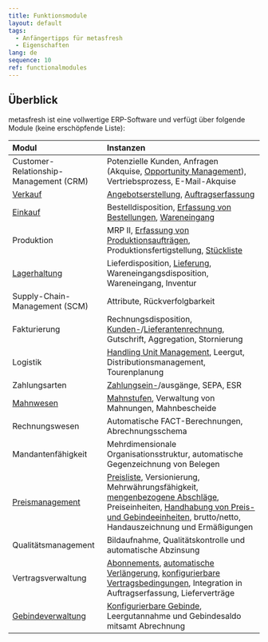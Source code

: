 ```yaml
---
title: Funktionsmodule
layout: default
tags:
  - Anfängertipps für metasfresh
  - Eigenschaften
lang: de
sequence: 10
ref: functionalmodules
---
```


## Überblick
metasfresh ist eine vollwertige ERP-Software und verfügt über folgende Module (keine erschöpfende Liste):

| Modul | Instanzen |
| :--- | :--- |
| Customer-Relationship-Management (CRM) | Potenzielle Kunden, Anfragen (Akquise, [Opportunity Management](CRM_Vorgang_Opportunities)), Vertriebsprozess, E-Mail-Akquise |
| [Verkauf](Workflow_Auftrag_Bis_Rechnung) | [Angebotserstellung](Angebot_erstellen), [Auftragserfassung](Auftrag_erfassen) |
| [Einkauf](Workflow_Bestellung_Bis_Rechnung) | Bestelldisposition, [Erfassung von Bestellungen](Bestellung_erfassen), [Wareneingang](Zu_Bestellung_Wareneingang_erstellen) |
| Produktion | MRP II, [Erfassung von Produktionsaufträgen](NeuerProduktionsauftrag), Produktionsfertigstellung, [Stückliste](Stueckliste_erstellen) |
| [Lagerhaltung](Neues_Lager_anlegen) | Lieferdisposition, [Lieferung](Zu_Auftrag_Lieferschein_erstellen), Wareneingangsdisposition, Wareneingang, Inventur |
| Supply-Chain-Management (SCM) | Attribute, Rückverfolgbarkeit |
| Fakturierung | Rechnungsdisposition, [Kunden-](Zu_Auftrag_Rechnung_erstellen)/[Lieferantenrechnung](Zu_Bestellung_Eingangsrechnung_erstellen), Gutschrift, Aggregation, Stornierung |
| Logistik | [Handling Unit Management](Handling_Unit_System), Leergut, Distributionsmanagement, Tourenplanung |
| Zahlungsarten | [Zahlungsein-](Einzelner_Zahlungseingang)/ausgänge, SEPA, ESR |
| [Mahnwesen](Mahnlauf) | [Mahnstufen](Mahnart_definieren), Verwaltung von Mahnungen, Mahnbescheide |
| Rechnungswesen | Automatische FACT-Berechnungen, Abrechnungsschema |
| Mandantenfähigkeit | Mehrdimensionale Organisationsstruktur, automatische Gegenzeichnung von Belegen |
| [Preismanagement](Preissystem_versus_Preisliste) | [Preisliste](Preisliste_anlegen), Versionierung, Mehrwährungsfähigkeit, [mengenbezogene Abschläge](Rabattformen_in_metasfresh), Preiseinheiten, [Handhabung von Preis- und Gebindeeinheiten](Packvorschrift_Preis_anhaengen), brutto/netto, Handauszeichnung und Ermäßigungen |
| Qualitätsmanagement | Bildaufnahme, Qualitätskontrolle und automatische Abzinsung |
| Vertragsverwaltung | [Abonnements](Abonnementvertrag_erfassen), [automatische Verlängerung](Vertrag_verlaengern), [konfigurierbare Vertragsbedingungen](Vertragsbedingungen_definieren), Integration in Auftragserfassung, Lieferverträge |
| [Gebindeverwaltung](Handling_Unit_System) | [Konfigurierbare Gebinde](CU-TU_Zuordnung), Leergutannahme und Gebindesaldo mitsamt Abrechnung |
